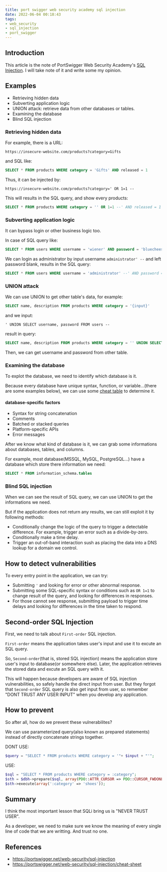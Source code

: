 ```yaml
---
title: port swigger web security academy sql injection
date: 2022-06-04 00:18:43
tags: 
- web_security
- sql_injection
- port_swigger
---
```


## Introduction

This article is the note of PortSwigger Web Security Academy's [SQL Injection](https://portswigger.net/web-security/sql-injection). I will take note of it and write some my opinion.

## Examples

- Retrieving hidden data
- Subverting application logic
- UNION attack: retrieve data from other databases or tables.
- Examining the database
- Blind SQL injection

### Retrieving hidden data

For example, there is a URL:
```
https://insecure-website.com/products?category=Gifts
```

and SQL like:
```SQL
SELECT * FROM products WHERE category = 'Gifts' AND released = 1
```

Thus, it can be injected by:
```
https://insecure-website.com/products?category=' OR 1=1 --
```

This will results in the SQL query, and show every products:
```SQL
SELECT * FROM products WHERE category = '' OR 1=1 --' AND released = 1
```

### Subverting application logic

It can bypass login or other business logic too.

In case of SQL query like:
```SQL
SELECT * FROM users WHERE username = 'wiener' AND password = 'bluecheese'
```

We can login as administrator by input username `administrator' --` and left password blank, results in the SQL query:
```SQL
SELECT * FROM users WHERE username = 'administrator' --' AND password = ''
```

### UNION attack

We can use UNION to get other table's data, for example:
```SQL
SELECT name, description FROM products WHERE category = '{input}'
```

and we input:
```
' UNION SELECT username, password FROM users --
```

result in query:
```SQL
SELECT name, description FROM products WHERE category = '' UNION SELECT username, password FROM users --'
```

Then, we can get username and password from other table.

### Examining the database

To explot the database, we need to identify which database is it.

Because every database have unique syntax, function, or variable...(there are some examples below), we can use some [cheat table](https://portswigger.net/web-security/sql-injection/cheat-sheet) to determine it.

#### database-specific factors

- Syntax for string concatenation
- Comments
- Batched or stacked queries
- Platform-specific APIs
- Error messages

After we know what kind of database is it, we can grab some informations about databases, tables, and columns.

For example, most database(MSSQL, MySQL, PostgreSQL...) have a database which store there information we need:
```SQL
SELECT * FROM information_schema.tables
```

### Blind SQL injection

When we can see the result of SQL query, we can use UNION to get the informations we need.

But if the application does not return any results, we can still exploit it by following methods:

- Conditionally change the logic of the query to trigger a detectable difference. For example, trigger an error such as a divide-by-zero.
- Conditionally make a time delay.
- Trigger an out-of-band interaction sush as placing the data into a DNS lookup for a domain we control.

## How to detect vulnerabilities

To every entry point in the application, we can try:

- Submitting `'` and looking for error or other abnormal response.
- Submitting some SQL-specific syntax or conditions such as `OR 1=1` to change result of the query, and looking for differences in responses.
- For those cannot see response, submitting payload to trigger time delays and looking for differences in the time taken to respond.

## Second-order SQL Injection

First, we need to talk about `First-order` SQL injection.

`First-order` means the application takes user's input and use it to excute an SQL query.

So, `Second-order`(that is, stored SQL injection) means the application store user's input to database(or somewhere else). Later, the application retrieves the stored data and excute an SQL query with it.

This will happen because developers are aware of SQL injection vulnerabilities, so safely handle the direct input from user. But they forgot that `Second-order` SQL query is also get input from user, so remember "DONT TRUST ANY USER INPUT" when you develop any application.

## How to prevent

So after all, how do we prevent these vulnerabilites?

We can use parameterized query(also known as prepared statements) instead of directly concatenate strings together.

DONT USE:
```php
$query = "SELECT * FROM products WHERE category = '"+ $input + "'";
```

USE:
```php
$sql = "SELECT * FROM products WHERE category = :category";
$sth = $dbh->prepare($sql, array(PDO::ATTR_CURSOR => PDO::CURSOR_FWDONLY));
$sth->execute(array(':category' => 'shoes'));
```

## Summary

I think the most important lesson that SQLi bring us is "NEVER TRUST USER".

As a developer, we need to make sure we know the meaning of every single line of code that we are writting. And trust no one.

## References

- https://portswigger.net/web-security/sql-injection
- https://portswigger.net/web-security/sql-injection/cheat-sheet
